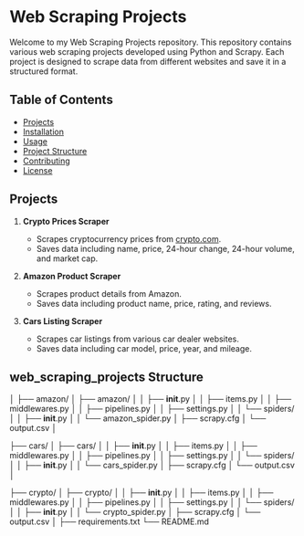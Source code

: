 # Web Scraping Projects

Welcome to my Web Scraping Projects repository. This repository contains various web scraping projects developed using Python and Scrapy. Each project is designed to scrape data from different websites and save it in a structured format.

## Table of Contents

- [Projects](#projects)
- [Installation](#installation)
- [Usage](#usage)
- [Project Structure](#project-structure)
- [Contributing](#contributing)
- [License](#license)

## Projects

1. **Crypto Prices Scraper**
   - Scrapes cryptocurrency prices from [crypto.com](https://crypto.com/price).
   - Saves data including name, price, 24-hour change, 24-hour volume, and market cap.

2. **Amazon Product Scraper**
   - Scrapes product details from Amazon.
   - Saves data including product name, price, rating, and reviews.

3. **Cars Listing Scraper**
   - Scrapes car listings from various car dealer websites.
   - Saves data including car model, price, year, and mileage.

## web_scraping_projects Structure
│
├── amazon/
│   ├── amazon/
│   │   ├── __init__.py
│   │   ├── items.py
│   │   ├── middlewares.py
│   │   ├── pipelines.py
│   │   ├── settings.py
│   │   └── spiders/
│   │       ├── __init__.py
│   │       └── amazon_spider.py
│   ├── scrapy.cfg
│   └── output.csv
│


├── cars/
│   ├── cars/
│   │   ├── __init__.py
│   │   ├── items.py
│   │   ├── middlewares.py
│   │   ├── pipelines.py
│   │   ├── settings.py
│   │   └── spiders/
│   │       ├── __init__.py
│   │       └── cars_spider.py
│   ├── scrapy.cfg
│   └── output.csv
│


├── crypto/
│   ├── crypto/
│   │   ├── __init__.py
│   │   ├── items.py
│   │   ├── middlewares.py
│   │   ├── pipelines.py
│   │   ├── settings.py
│   │   └── spiders/
│   │       ├── __init__.py
│   │       └── crypto_spider.py
│   ├── scrapy.cfg
│   └── output.csv
│
├── requirements.txt
└── README.md
